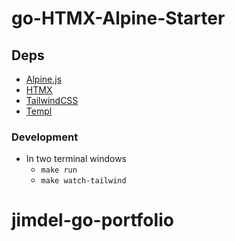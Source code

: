 # go-HTMX-Alpine-Starter

## Deps

- [Alpine.js](https://alpinejs.dev/)
- [HTMX](https://htmx.org/)
- [TailwindCSS](https://tailwindcss.com/)
- [Templ](https://templ.guide/)

### Development

- In two terminal windows
  - `make run`
  - `make watch-tailwind`
# jimdel-go-portfolio
